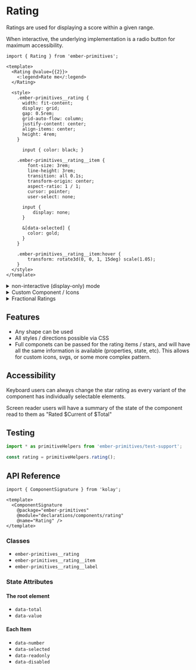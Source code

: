 # Rating

Ratings are used for displaying a score within a given range.

When interactive, the underlying implementation is a radio button for maximum accessibility.


<div class="featured-demo">

```gjs live preview no-shadow
import { Rating } from 'ember-primitives';

<template>
  <Rating @value={{2}}>
    <:legend>Rate me</:legend>
  </Rating>

  <style>
    .ember-primitives__rating {
      width: fit-content;
      display: grid;
      gap: 0.5rem;
      grid-auto-flow: column;
      justify-content: center;
      align-items: center;
      height: 4rem;
    }

      input { color: black; }

    .ember-primitives__rating__item {
        font-size: 3rem;
        line-height: 3rem;
        transition: all 0.1s;
        transform-origin: center;
        aspect-ratio: 1 / 1;
        cursor: pointer;
        user-select: none;

      input {
          display: none;
      }

      &[data-selected] {
        color: gold;
      }
    } 

    .ember-primitives__rating__item:hover {
        transform: rotate3d(0, 0, 1, 15deg) scale(1.05);
    } 
  </style>
</template>
```

</div>

<details><summary>non-interactive (display-only) mode</summary>
<div class="featured-demo">

```gjs live preview no-shadow
import { Rating } from 'ember-primitives';

<template>
  <Rating id="demo2" @interactive={{false}} />

  <style>
    #demo2 {
      .ember-primitives__rating {
        display: grid;
        gap: 0.5rem;
        grid-auto-flow: column;
        justify-content: center;
        align-items: center;
        height: 4rem;
      }

        input { color: black; }

      .ember-primitives__rating__item {
          font-size: 3rem;
          line-height: 3rem;
          transition: all 0.1s;
          transform-origin: center;
          aspect-ratio: 1 / 1;
          cursor: pointer;
          user-select: none;

        input {
            display: none;
        }

        &[data-selected] {
          color: gold;
        }
      } 

      .ember-primitives__rating__item:hover {
          transform: rotate3d(0, 0, 1, 15deg) scale(1.05);
      } 
    }
  </style>
</template>
```

</div>
</details>
<details><summary>Custom Component / Icons</summary>
<div class="featured-demo">

```gjs live preview no-shadow
import { Rating } from 'ember-primitives';

const Selected = <template>
  <div ...attributes>(x)</div>
</template>;

<template>
  <Rating id="demo3" @icon={{Selected}} />

  <style>
    #demo2 {
      .ember-primitives__rating {
        display: grid;
        gap: 0.5rem;
        grid-auto-flow: column;
        justify-content: center;
        align-items: center;
        height: 4rem;
      }

      .ember-primitives__rating__item {
          font-size: 3rem;
          line-height: 3rem;
          transition: all 0.1s;
          transform-origin: center;
          aspect-ratio: 1 / 1;
          cursor: pointer;
          user-select: none;
          font-family: monospace;
      } 

      .ember-primitives__rating__item:hover {
          transform: rotate3d(0, 0, 1, 15deg) scale(1.05);
      } 
    }
  </style>
</template>
```

</div>
</details>
<details><summary>Fractional Ratings</summary>
<div class="featured-demo">

```gjs live preview no-shadow
import { Rating } from 'ember-primitives';

const Star = <template>
    <div class="item">
        <span class="icon">★</span>
        <div class="overlay" style="var --percent: {{@percentSelected}};"></div>
    </div>
  </template>;

<template>
  <Rating id="demo4" @icon={{Star}} @iconSelected={{Star}} />

  <style>
    #demo4 {
      .ember-primitives__rating {
        display: grid;
        gap: 0.5rem;
        grid-auto-flow: column;
        justify-content: center;
        align-items: center;
        height: 4rem;
      }

      .ember-primitives__rating__item {
          font-size: 3rem;
          line-height: 3rem;
          transition: all 0.1s;
          transform-origin: center;
          aspect-ratio: 1 / 1;
          cursor: pointer;
          user-select: none;
          font-family: monospace;
      } 

      .ember-primitives__rating__item:hover {
          transform: rotate3d(0, 0, 1, 15deg) scale(1.05);
      } 
    }
  </style>
</template>
```

</div>
</details>

## Features

- Any shape can be used
- All styles / directions possible via CSS
- Full componets can be passed for the rating items / stars, and will have all the same information is available (properties, state, etc). This allows for custom icons, svgs, or some more complex pattern.

## Accessibility

Keyboard users can always change the star rating as every variant of the component has individually selectable elements.

Screen reader users will have a summary of the state of the component read to them as "Rated $Current of $Total"

## Testing

```ts
import * as primitiveHelpers from 'ember-primitives/test-support';

const rating = primitiveHelpers.rating();
```


## API Reference

```gjs live no-shadow
import { ComponentSignature } from 'kolay';

<template>
  <ComponentSignature 
    @package="ember-primitives" 
    @module="declarations/components/rating" 
    @name="Rating" />
</template>
```

### Classes

- `ember-primitives__rating`
- `ember-primitives__rating__item`
- `ember-primitives__rating__label`

### State Attributes

#### The root element

- `data-total`
- `data-value`

#### Each Item

- `data-number`
- `data-selected`
- `data-readonly`
- `data-disabled`
